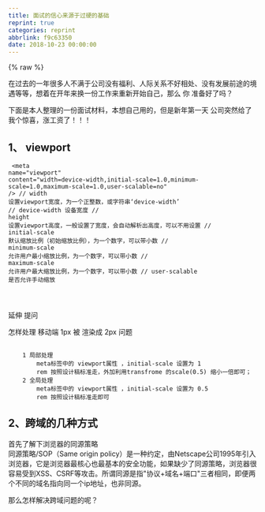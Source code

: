 ```yaml
---
title: 面试的信心来源于过硬的基础
reprint: true
categories: reprint
abbrlink: f9c63350
date: 2018-10-23 00:00:00
---
```


{% raw %}

                    
<p>在过去的一年很多人不满于公司没有福利、人际关系不好相处、没有发展前途的境遇等等，想着在开年来换一份工作来重新开始自己，那么 你 准备好了吗？</p>
<p>下面是本人整理的一份面试材料，本想自己用的，但是新年第一天 公司突然给了我个惊喜，涨工资了！！！</p>
<h2 id="articleHeader0">1、 viewport</h2>
<div class="widget-codetool" style="display:none;">
      <div class="widget-codetool--inner">
      <span class="selectCode code-tool" data-toggle="tooltip" data-placement="top" title="" data-original-title="全选"></span>
      <span type="button" class="copyCode code-tool" data-toggle="tooltip" data-placement="top" data-clipboard-text="    <meta name=&quot;viewport&quot; content=&quot;width=device-width,initial-scale=1.0,minimum-scale=1.0,maximum-scale=1.0,user-scalable=no&quot; />
    // width    设置viewport宽度，为一个正整数，或字符串‘device-width’
    // device-width  设备宽度
    // height   设置viewport高度，一般设置了宽度，会自动解析出高度，可以不用设置
    // initial-scale    默认缩放比例（初始缩放比例），为一个数字，可以带小数
    // minimum-scale    允许用户最小缩放比例，为一个数字，可以带小数
    // maximum-scale    允许用户最大缩放比例，为一个数字，可以带小数
    // user-scalable    是否允许手动缩放

" title="" data-original-title="复制"></span>
      <span type="button" class="saveToNote code-tool" data-toggle="tooltip" data-placement="top" title="" data-original-title="放进笔记"></span>
      </div>
      </div><pre class="hljs maxima"><code>    &lt;meta name=<span class="hljs-string">"viewport"</span> <span class="hljs-built_in">content</span>=<span class="hljs-string">"width=device-width,initial-scale=1.0,minimum-scale=1.0,maximum-scale=1.0,user-scalable=no"</span> /&gt;
    // <span class="hljs-built_in">width</span>    设置viewport宽度，为一个正整数，或字符串‘device-<span class="hljs-built_in">width</span>’
    // device-<span class="hljs-built_in">width</span>  设备宽度
    // <span class="hljs-built_in">height</span>   设置viewport高度，一般设置了宽度，会自动解析出高度，可以不用设置
    // initial-<span class="hljs-built_in">scale</span>    默认缩放比例（初始缩放比例），为一个数字，可以带小数
    // minimum-<span class="hljs-built_in">scale</span>    允许用户最小缩放比例，为一个数字，可以带小数
    // maximum-<span class="hljs-built_in">scale</span>    允许用户最大缩放比例，为一个数字，可以带小数
    // user-scalable    是否允许手动缩放

</code></pre>
<p>延伸 提问</p>
<p>怎样处理 移动端 1px 被 渲染成 2px 问题</p>
<div class="widget-codetool" style="display:none;">
      <div class="widget-codetool--inner">
      <span class="selectCode code-tool" data-toggle="tooltip" data-placement="top" title="" data-original-title="全选"></span>
      <span type="button" class="copyCode code-tool" data-toggle="tooltip" data-placement="top" data-clipboard-text="
    1 局部处理
        meta标签中的 viewport属性 ，initial-scale 设置为 1 
        rem 按照设计稿标准走，外加利用transfrome 的scale(0.5) 缩小一倍即可；
    2 全局处理
        meta标签中的 viewport属性 ，initial-scale 设置为 0.5
        rem 按照设计稿标准走即可" title="" data-original-title="复制"></span>
      <span type="button" class="saveToNote code-tool" data-toggle="tooltip" data-placement="top" title="" data-original-title="放进笔记"></span>
      </div>
      </div><pre class="hljs dos"><code>
    <span class="hljs-number">1</span> 局部处理
        meta标签中的 viewport属性 ，initial-scale 设置为 <span class="hljs-number">1</span> 
<span class="hljs-comment">        rem 按照设计稿标准走，外加利用transfrome 的scale(0.5) 缩小一倍即可；</span>
    <span class="hljs-number">2</span> 全局处理
        meta标签中的 viewport属性 ，initial-scale 设置为 <span class="hljs-number">0</span>.<span class="hljs-number">5</span>
<span class="hljs-comment">        rem 按照设计稿标准走即可</span></code></pre>
<h2 id="articleHeader1">2、跨域的几种方式</h2>
<p>首先了解下浏览器的同源策略<br>   同源策略/SOP（Same origin policy）是一种约定，由Netscape公司1995年引入浏览器，它是浏览器最核心也最基本的安全功能，如果缺少了同源策略，浏览器很容易受到XSS、CSRF等攻击。所谓同源是指"协议+域名+端口"三者相同，即便两个不同的域名指向同一个ip地址，也非同源。</p>
<p>那么怎样解决跨域问题的呢？</p>
<div class="widget-codetool" style="display:none;">
      <div class="widget-codetool--inner">
      <span class="selectCode code-tool" data-toggle="tooltip" data-placement="top" title="" data-original-title="全选"></span>
      <span type="button" class="copyCode code-tool" data-toggle="tooltip" data-placement="top" data-clipboard-text="    1 通过jsonp跨域
        1.）原生实现：
         <script>
            var script = document.createElement('script');
            script.type = 'text/javascript';
        
            // 传参并指定回调执行函数为onBack
            script.src = 'http://www.....:8080/login?user=admin&amp;callback=onBack';
            document.head.appendChild(script);
        
            // 回调执行函数
            function onBack(res) {
                alert(JSON.stringify(res));
            }
         </script>
    2、 document.domain + iframe跨域  
        此方案仅限主域相同，子域不同的跨域应用场景。
        1.）父窗口：(http://www.domain.com/a.html)

            <iframe id=&quot;iframe&quot; src=&quot;http://child.domain.com/b.html&quot;></iframe>
            <script>
                document.domain = 'domain.com';
                var user = 'admin';
            </script>
            2.）子窗口：(http://child.domain.com/b.html)
            
            <script>
                document.domain = 'domain.com';
                // 获取父窗口中变量
                alert('get js data from parent ---> ' + window.parent.user);
            </script>

        弊端：请看下面渲染加载优化

    3、 nginx代理跨域
    4、 nodejs中间件代理跨域
    5、 后端在头部信息里面设置安全域名
    
    更多跨域的具体内容请看  https://segmentfault.com/a/1190000011145364
    " title="" data-original-title="复制"></span>
      <span type="button" class="saveToNote code-tool" data-toggle="tooltip" data-placement="top" title="" data-original-title="放进笔记"></span>
      </div>
      </div><pre class="hljs xml"><code>    1 通过jsonp跨域
        1.）原生实现：
         <span class="hljs-tag">&lt;<span class="hljs-name">script</span>&gt;</span><span class="javascript">
            <span class="hljs-keyword">var</span> script = <span class="hljs-built_in">document</span>.createElement(<span class="hljs-string">'script'</span>);
            script.type = <span class="hljs-string">'text/javascript'</span>;
        
            <span class="hljs-comment">// 传参并指定回调执行函数为onBack</span>
            script.src = <span class="hljs-string">'http://www.....:8080/login?user=admin&amp;callback=onBack'</span>;
            <span class="hljs-built_in">document</span>.head.appendChild(script);
        
            <span class="hljs-comment">// 回调执行函数</span>
            <span class="hljs-function"><span class="hljs-keyword">function</span> <span class="hljs-title">onBack</span>(<span class="hljs-params">res</span>) </span>{
                alert(<span class="hljs-built_in">JSON</span>.stringify(res));
            }
         </span><span class="hljs-tag">&lt;/<span class="hljs-name">script</span>&gt;</span>
    2、 document.domain + iframe跨域  
        此方案仅限主域相同，子域不同的跨域应用场景。
        1.）父窗口：(http://www.domain.com/a.html)

            <span class="hljs-tag">&lt;<span class="hljs-name">iframe</span> <span class="hljs-attr">id</span>=<span class="hljs-string">"iframe"</span> <span class="hljs-attr">src</span>=<span class="hljs-string">"http://child.domain.com/b.html"</span>&gt;</span><span class="hljs-tag">&lt;/<span class="hljs-name">iframe</span>&gt;</span>
            <span class="hljs-tag">&lt;<span class="hljs-name">script</span>&gt;</span><span class="javascript">
                <span class="hljs-built_in">document</span>.domain = <span class="hljs-string">'domain.com'</span>;
                <span class="hljs-keyword">var</span> user = <span class="hljs-string">'admin'</span>;
            </span><span class="hljs-tag">&lt;/<span class="hljs-name">script</span>&gt;</span>
            2.）子窗口：(http://child.domain.com/b.html)
            
            <span class="hljs-tag">&lt;<span class="hljs-name">script</span>&gt;</span><span class="javascript">
                <span class="hljs-built_in">document</span>.domain = <span class="hljs-string">'domain.com'</span>;
                <span class="hljs-comment">// 获取父窗口中变量</span>
                alert(<span class="hljs-string">'get js data from parent ---&gt; '</span> + <span class="hljs-built_in">window</span>.parent.user);
            </span><span class="hljs-tag">&lt;/<span class="hljs-name">script</span>&gt;</span>

        弊端：请看下面渲染加载优化

    3、 nginx代理跨域
    4、 nodejs中间件代理跨域
    5、 后端在头部信息里面设置安全域名
    
    更多跨域的具体内容请看  https://segmentfault.com/a/1190000011145364
    </code></pre>
<h2 id="articleHeader2">3、 渲染优化</h2>
<div class="widget-codetool" style="display:none;">
      <div class="widget-codetool--inner">
      <span class="selectCode code-tool" data-toggle="tooltip" data-placement="top" title="" data-original-title="全选"></span>
      <span type="button" class="copyCode code-tool" data-toggle="tooltip" data-placement="top" data-clipboard-text="    1.禁止使用iframe（阻塞父文档onload事件）；
        *iframe会阻塞主页面的Onload事件；
        *搜索引擎的检索程序无法解读这种页面，不利于SEO;
        *iframe和主页面共享连接池，而浏览器对相同域的连接有限制，所以会影响页面的并行加载。

        使用iframe之前需要考虑这两个缺点。如果需要使用iframe，最好是通过javascript
        动态给iframe添加src属性值，这样可以绕开以上两个问题。

    2.禁止使用gif图片实现loading效果（降低CPU消耗，提升渲染性能）；
    3、使用CSS3代码代替JS动画（尽可能避免重绘重排以及回流）；
    4、对于一些小图标，可以使用base64位编码，以减少网络请求。但不建议大图使用，比较耗费CPU；
            小图标优势在于：
                1.减少HTTP请求；
                2.避免文件跨域；
                3.修改及时生效；

    5、页面头部的<style></style> 会阻塞页面；（因为 Renderer进程中 JS线程和渲染线程是互斥的）；
    6、页面头部<script</script> 会阻塞页面；（因为 Renderer进程中 JS线程和渲染线程是互斥的）；
    7、页面中空的 href 和 src 会阻塞页面其他资源的加载 (阻塞下载进程)；
    
    8、网页Gzip，CDN托管，data缓存 ，图片服务器；
    9、前端模板 JS+数据，减少由于HTML标签导致的带宽浪费，前端用变量保存AJAX请求结果，每次操作本地变量，不用请求，减少请求次数
    10、用innerHTML代替DOM操作，减少DOM操作次数，优化javascript性能。
    11、当需要设置的样式很多时设置className而不是直接操作style。
    12、少用全局变量、缓存DOM节点查找的结果。减少IO读取操作。
    13、避免使用CSS Expression（css表达式)又称Dynamic properties(动态属性)。
    14、图片预加载，将样式表放在顶部，将脚本放在底部  加上时间戳。

    15、 避免在页面的主体布局中使用table，table要等其中的内容完全下载之后才会显示出来，显示比div+css布局慢。
        对普通的网站有一个统一的思路，就是尽量向前端优化、减少数据库操作、减少磁盘IO。
            向前端优化指的是，在不影响功能和体验的情况下，能在浏览器执行的不要在服务端执行，
            能在缓存服务器上直接返回的不要到应用服务器，程序能直接取得的结果不要到外部取得，
            本机内能取得的数据不要到远程取，内存能取到的不要到磁盘取，缓存中有的不要去数据库查询。
            减少数据库操作指减少更新次数、缓存结果减少查询次数、将数据库执行的操作尽可能的让你的程序完成（例如join查询），
            减少磁盘IO指尽量不使用文件系统作为缓存、减少读写文件次数等。程序优化永远要优化慢的部分，换语言是无法“优化”的。
            " title="" data-original-title="复制"></span>
      <span type="button" class="saveToNote code-tool" data-toggle="tooltip" data-placement="top" title="" data-original-title="放进笔记"></span>
      </div>
      </div><pre class="hljs lsl"><code>    <span class="hljs-number">1.</span>禁止使用iframe（阻塞父文档onload事件）；
        *iframe会阻塞主页面的Onload事件；
        *搜索引擎的检索程序无法解读这种页面，不利于SEO;
        *iframe和主页面共享连接池，而浏览器对相同域的连接有限制，所以会影响页面的并行加载。

        使用iframe之前需要考虑这两个缺点。如果需要使用iframe，最好是通过javascript
        动态给iframe添加src属性值，这样可以绕开以上两个问题。

    <span class="hljs-number">2.</span>禁止使用gif图片实现loading效果（降低CPU消耗，提升渲染性能）；
    <span class="hljs-number">3</span>、使用CSS3代码代替JS动画（尽可能避免重绘重排以及回流）；
    <span class="hljs-number">4</span>、对于一些小图标，可以使用base64位编码，以减少网络请求。但不建议大图使用，比较耗费CPU；
            小图标优势在于：
                <span class="hljs-number">1.</span>减少HTTP请求；
                <span class="hljs-number">2.</span>避免文件跨域；
                <span class="hljs-number">3.</span>修改及时生效；

    <span class="hljs-number">5</span>、页面头部的&lt;style&gt;&lt;/style&gt; 会阻塞页面；（因为 Renderer进程中 JS线程和渲染线程是互斥的）；
    <span class="hljs-number">6</span>、页面头部&lt;script&lt;/script&gt; 会阻塞页面；（因为 Renderer进程中 JS线程和渲染线程是互斥的）；
    <span class="hljs-number">7</span>、页面中空的 href 和 src 会阻塞页面其他资源的加载 (阻塞下载进程)；
    
    <span class="hljs-number">8</span>、网页Gzip，CDN托管，data缓存 ，图片服务器；
    <span class="hljs-number">9</span>、前端模板 JS+数据，减少由于HTML标签导致的带宽浪费，前端用变量保存AJAX请求结果，每次操作本地变量，不用请求，减少请求次数
    <span class="hljs-number">10</span>、用innerHTML代替DOM操作，减少DOM操作次数，优化javascript性能。
    <span class="hljs-number">11</span>、当需要设置的样式很多时设置className而不是直接操作style。
    <span class="hljs-number">12</span>、少用全局变量、缓存DOM节点查找的结果。减少IO读取操作。
    <span class="hljs-number">13</span>、避免使用CSS Expression（css表达式)又称Dynamic properties(动态属性)。
    <span class="hljs-number">14</span>、图片预加载，将样式表放在顶部，将脚本放在底部  加上时间戳。

    <span class="hljs-number">15</span>、 避免在页面的主体布局中使用table，table要等其中的内容完全下载之后才会显示出来，显示比div+css布局慢。
        对普通的网站有一个统一的思路，就是尽量向前端优化、减少数据库操作、减少磁盘IO。
            向前端优化指的是，在不影响功能和体验的情况下，能在浏览器执行的不要在服务端执行，
            能在缓存服务器上直接返回的不要到应用服务器，程序能直接取得的结果不要到外部取得，
            本机内能取得的数据不要到远程取，内存能取到的不要到磁盘取，缓存中有的不要去数据库查询。
            减少数据库操作指减少更新次数、缓存结果减少查询次数、将数据库执行的操作尽可能的让你的程序完成（例如join查询），
            减少磁盘IO指尽量不使用文件系统作为缓存、减少读写文件次数等。程序优化永远要优化慢的部分，换语言是无法“优化”的。
            </code></pre>
<h2 id="articleHeader3">4、事件的各个阶段</h2>
<div class="widget-codetool" style="display:none;">
      <div class="widget-codetool--inner">
      <span class="selectCode code-tool" data-toggle="tooltip" data-placement="top" title="" data-original-title="全选"></span>
      <span type="button" class="copyCode code-tool" data-toggle="tooltip" data-placement="top" data-clipboard-text="1：捕获阶段 ---> 2：目标阶段 ---> 3：冒泡阶段
document   ---> target目标 ----> document

由此，addEventListener的第三个参数设置为true和false的区别已经非常清晰了：

true表示该元素在事件的“捕获阶段”（由外往内传递时）响应事件；

false表示该元素在事件的“冒泡阶段”（由内向外传递时）响应事件。
" title="" data-original-title="复制"></span>
      <span type="button" class="saveToNote code-tool" data-toggle="tooltip" data-placement="top" title="" data-original-title="放进笔记"></span>
      </div>
      </div><pre class="hljs livescript"><code><span class="hljs-number">1</span>：捕获阶段 -<span class="hljs-function">--&gt;</span> <span class="hljs-number">2</span>：目标阶段 -<span class="hljs-function">--&gt;</span> <span class="hljs-number">3</span>：冒泡阶段
<span class="hljs-built_in">document</span>   -<span class="hljs-function">--&gt;</span> target目标 --<span class="hljs-function">--&gt;</span> <span class="hljs-built_in">document</span>

由此，addEventListener的第三个参数设置为<span class="hljs-literal">true</span>和<span class="hljs-literal">false</span>的区别已经非常清晰了：

<span class="hljs-literal">true</span>表示该元素在事件的“捕获阶段”（由外往内传递时）响应事件；

<span class="hljs-literal">false</span>表示该元素在事件的“冒泡阶段”（由内向外传递时）响应事件。
</code></pre>
<h2 id="articleHeader4">5、let var const</h2>
<div class="widget-codetool" style="display:none;">
      <div class="widget-codetool--inner">
      <span class="selectCode code-tool" data-toggle="tooltip" data-placement="top" title="" data-original-title="全选"></span>
      <span type="button" class="copyCode code-tool" data-toggle="tooltip" data-placement="top" data-clipboard-text="let 允许你声明一个作用域被限制在块级中的变量、语句或者表达式
    let绑定不受变量提升的约束，这意味着let声明不会被提升到当前
    该变量处于从块开始到初始化处理的“暂存死区”。

var 声明变量的作用域限制在其声明位置的上下文中，而非声明变量总是全局的
    由于变量声明（以及其他声明）总是在任意代码执行之前处理的，所以在代码中的任意位置声明变量总是等效于在代码开头声明
    
const 声明创建一个值的只读引用 (即指针)
    这里就要介绍下 JS 常用类型 
    String、Number、Boolean、Array、Object、Null、Undefined
    其中基本类型 有 Undefined、Null、Boolean、Number、String，保存在栈中；
    复合类型 有 Array、Object ，保存在堆中；
    
    基本数据当值发生改变时，那么其对应的指针也将发生改变，故造成 const申明基本数据类型时，
    再将其值改变时，将会造成报错， 例如 const a = 3 ; a = 5 时 将会报错；
    但是如果是复合类型时，如果只改变复合类型的其中某个Value项时， 将还是正常使用；
" title="" data-original-title="复制"></span>
      <span type="button" class="saveToNote code-tool" data-toggle="tooltip" data-placement="top" title="" data-original-title="放进笔记"></span>
      </div>
      </div><pre class="hljs javascript"><code><span class="hljs-keyword">let</span> 允许你声明一个作用域被限制在块级中的变量、语句或者表达式
    <span class="hljs-keyword">let</span>绑定不受变量提升的约束，这意味着<span class="hljs-keyword">let</span>声明不会被提升到当前
    该变量处于从块开始到初始化处理的“暂存死区”。

<span class="hljs-keyword">var</span> 声明变量的作用域限制在其声明位置的上下文中，而非声明变量总是全局的
    由于变量声明（以及其他声明）总是在任意代码执行之前处理的，所以在代码中的任意位置声明变量总是等效于在代码开头声明
    
<span class="hljs-keyword">const</span> 声明创建一个值的只读引用 (即指针)
    这里就要介绍下 JS 常用类型 
    <span class="hljs-built_in">String</span>、<span class="hljs-built_in">Number</span>、<span class="hljs-built_in">Boolean</span>、<span class="hljs-built_in">Array</span>、<span class="hljs-built_in">Object</span>、Null、Undefined
    其中基本类型 有 Undefined、Null、<span class="hljs-built_in">Boolean</span>、<span class="hljs-built_in">Number</span>、<span class="hljs-built_in">String</span>，保存在栈中；
    复合类型 有 <span class="hljs-built_in">Array</span>、<span class="hljs-built_in">Object</span> ，保存在堆中；
    
    基本数据当值发生改变时，那么其对应的指针也将发生改变，故造成 <span class="hljs-keyword">const</span>申明基本数据类型时，
    再将其值改变时，将会造成报错， 例如 <span class="hljs-keyword">const</span> a = <span class="hljs-number">3</span> ; a = <span class="hljs-number">5</span> 时 将会报错；
    但是如果是复合类型时，如果只改变复合类型的其中某个Value项时， 将还是正常使用；
</code></pre>
<h2 id="articleHeader5">6、箭头函数</h2>
<div class="widget-codetool" style="display:none;">
      <div class="widget-codetool--inner">
      <span class="selectCode code-tool" data-toggle="tooltip" data-placement="top" title="" data-original-title="全选"></span>
      <span type="button" class="copyCode code-tool" data-toggle="tooltip" data-placement="top" data-clipboard-text="    语法比函数表达式更短，并且不绑定自己的this，arguments，super或 new.target。这些函数表达式最适合用于非方法函数，并且它们不能用作构造函数。
    " title="" data-original-title="复制"></span>
      <span type="button" class="saveToNote code-tool" data-toggle="tooltip" data-placement="top" title="" data-original-title="放进笔记"></span>
      </div>
      </div><pre class="hljs aspectj"><code>    语法比函数表达式更短，并且不绑定自己的<span class="hljs-keyword">this</span>，arguments，<span class="hljs-keyword">super</span>或 <span class="hljs-keyword">new</span>.<span class="hljs-keyword">target</span>。这些函数表达式最适合用于非方法函数，并且它们不能用作构造函数。
    </code></pre>
<h2 id="articleHeader6">7、快速的让一个数组乱序</h2>
<div class="widget-codetool" style="display:none;">
      <div class="widget-codetool--inner">
      <span class="selectCode code-tool" data-toggle="tooltip" data-placement="top" title="" data-original-title="全选"></span>
      <span type="button" class="copyCode code-tool" data-toggle="tooltip" data-placement="top" data-clipboard-text="    var arr = [1,2,3,4,5,6,7,8,9,10];
    arr.sort(function(){
        return Math.random() - 0.5;
    })
    console.log(arr);
" title="" data-original-title="复制"></span>
      <span type="button" class="saveToNote code-tool" data-toggle="tooltip" data-placement="top" title="" data-original-title="放进笔记"></span>
      </div>
      </div><pre class="hljs lsl"><code>    var arr = [<span class="hljs-number">1</span>,<span class="hljs-number">2</span>,<span class="hljs-number">3</span>,<span class="hljs-number">4</span>,<span class="hljs-number">5</span>,<span class="hljs-number">6</span>,<span class="hljs-number">7</span>,<span class="hljs-number">8</span>,<span class="hljs-number">9</span>,<span class="hljs-number">10</span>];
    arr.sort(function(){
        return Math.random() - <span class="hljs-number">0.5</span>;
    })
    console.log(arr);
</code></pre>
<p>此处解释：（语言组织能力不足，请勿吐槽）</p>
<p><span class="img-wrap"><img data-src="/img/remote/1460000013331110?w=773&amp;h=784" src="/img/remote/1460000013331110?w=773&amp;h=784" alt="" title="" style="cursor: pointer; display: inline;"></span></p>
<div class="widget-codetool" style="display:none;">
      <div class="widget-codetool--inner">
      <span class="selectCode code-tool" data-toggle="tooltip" data-placement="top" title="" data-original-title="全选"></span>
      <span type="button" class="copyCode code-tool" data-toggle="tooltip" data-placement="top" data-clipboard-text="首先： 当return 的值

    小于 0 ，那么 a 会被排列到 b 之前；
    等于 0 ， a 和 b 的相对位置不变；
    大于 0 ， b 会被排列到 a 之前；

这里你会 发现起始 的时候数组是正序排列，每当进行一次排列的时候， 都会先随机一个随机数 
（注意这里的每一次排列 指 每一个红框指一次排列， 共9次排列 ， 一次排列中可能存在多次比较）；

当一次排列的 随机数大于0.5 时 将会进行第二次比较， 当第二次随机数 仍然大于0.5 时 ，
    将会再 进行一次比较， 直到 随机数大于0.5 或者排列到第一位；

当一次排列的 随机数 小于0.5时 当前比较的两项 索引将不会改变 ，继续下一次 的排列；
" title="" data-original-title="复制"></span>
      <span type="button" class="saveToNote code-tool" data-toggle="tooltip" data-placement="top" title="" data-original-title="放进笔记"></span>
      </div>
      </div><pre class="hljs stylus"><code>首先： 当return 的值

    小于 <span class="hljs-number">0</span> ，那么 <span class="hljs-selector-tag">a</span> 会被排列到 <span class="hljs-selector-tag">b</span> 之前；
    等于 <span class="hljs-number">0</span> ， <span class="hljs-selector-tag">a</span> 和 <span class="hljs-selector-tag">b</span> 的相对位置不变；
    大于 <span class="hljs-number">0</span> ， <span class="hljs-selector-tag">b</span> 会被排列到 <span class="hljs-selector-tag">a</span> 之前；

这里你会 发现起始 的时候数组是正序排列，每当进行一次排列的时候， 都会先随机一个随机数 
（注意这里的每一次排列 指 每一个红框指一次排列， 共<span class="hljs-number">9</span>次排列 ， 一次排列中可能存在多次比较）；

当一次排列的 随机数大于<span class="hljs-number">0.5</span> 时 将会进行第二次比较， 当第二次随机数 仍然大于<span class="hljs-number">0.5</span> 时 ，
    将会再 进行一次比较， 直到 随机数大于<span class="hljs-number">0.5</span> 或者排列到第一位；

当一次排列的 随机数 小于<span class="hljs-number">0.5</span>时 当前比较的两项 索引将不会改变 ，继续下一次 的排列；
</code></pre>
<h2 id="articleHeader7">8、字体font-family</h2>
<div class="widget-codetool" style="display:none;">
      <div class="widget-codetool--inner">
      <span class="selectCode code-tool" data-toggle="tooltip" data-placement="top" title="" data-original-title="全选"></span>
      <span type="button" class="copyCode code-tool" data-toggle="tooltip" data-placement="top" data-clipboard-text="    @ 宋体      SimSun
    @ 黑体      SimHei
    @ 微信雅黑   Microsoft Yahei
    @ 微软正黑体 Microsoft JhengHei
    @ 新宋体    NSimSun
    @ 新细明体  MingLiU
    @ 细明体    MingLiU
    @ 标楷体    DFKai-SB
    @ 仿宋     FangSong
    @ 楷体     KaiTi
    @ 仿宋_GB2312  FangSong_GB2312
    @ 楷体_GB2312  KaiTi_GB2312  
    @
    @ 说明：中文字体多数使用宋体、雅黑，英文用Helvetica
    
    body { font-family: Microsoft Yahei,SimSun,Helvetica; } " title="" data-original-title="复制"></span>
      <span type="button" class="saveToNote code-tool" data-toggle="tooltip" data-placement="top" title="" data-original-title="放进笔记"></span>
      </div>
      </div><pre class="hljs python"><code><span class="hljs-meta">    @ 宋体      SimSun</span>
<span class="hljs-meta">    @ 黑体      SimHei</span>
<span class="hljs-meta">    @ 微信雅黑   Microsoft Yahei</span>
<span class="hljs-meta">    @ 微软正黑体 Microsoft JhengHei</span>
<span class="hljs-meta">    @ 新宋体    NSimSun</span>
<span class="hljs-meta">    @ 新细明体  MingLiU</span>
<span class="hljs-meta">    @ 细明体    MingLiU</span>
<span class="hljs-meta">    @ 标楷体    DFKai-SB</span>
<span class="hljs-meta">    @ 仿宋     FangSong</span>
<span class="hljs-meta">    @ 楷体     KaiTi</span>
<span class="hljs-meta">    @ 仿宋_GB2312  FangSong_GB2312</span>
<span class="hljs-meta">    @ 楷体_GB2312  KaiTi_GB2312  </span>
<span class="hljs-meta">    @</span>
<span class="hljs-meta">    @ 说明：中文字体多数使用宋体、雅黑，英文用Helvetica</span>
    
    body { font-family: Microsoft Yahei,SimSun,Helvetica; } </code></pre>
<h2 id="articleHeader8">9、可能用到的meta标签</h2>
<div class="widget-codetool" style="display:none;">
      <div class="widget-codetool--inner">
      <span class="selectCode code-tool" data-toggle="tooltip" data-placement="top" title="" data-original-title="全选"></span>
      <span type="button" class="copyCode code-tool" data-toggle="tooltip" data-placement="top" data-clipboard-text="    
    <!-- 设置缩放 -->
    <meta name=&quot;viewport&quot; content=&quot;width=device-width, initial-scale=1, user-scalable=no, minimal-ui&quot; />
    <!-- 可隐藏地址栏，仅针对IOS的Safari（注：IOS7.0版本以后，safari上已看不到效果） -->
    <meta name=&quot;apple-mobile-web-app-capable&quot; content=&quot;yes&quot; />
    <!-- 仅针对IOS的Safari顶端状态条的样式（可选default/black/black-translucent ） -->
    <meta name=&quot;apple-mobile-web-app-status-bar-style&quot; content=&quot;black&quot; />
    <!-- IOS中禁用将数字识别为电话号码/忽略Android平台中对邮箱地址的识别 -->
    <meta name=&quot;format-detection&quot;content=&quot;telephone=no, email=no&quot; />

    其他meta标签
    <!-- 启用360浏览器的极速模式(webkit) -->
    <meta name=&quot;renderer&quot; content=&quot;webkit&quot;>
    <!-- 避免IE使用兼容模式 -->
    <meta http-equiv=&quot;X-UA-Compatible&quot; content=&quot;IE=edge&quot;>
    <!-- 针对手持设备优化，主要是针对一些老的不识别viewport的浏览器，比如黑莓 -->
    <meta name=&quot;HandheldFriendly&quot; content=&quot;true&quot;>
    <!-- 微软的老式浏览器 -->
    <meta name=&quot;MobileOptimized&quot; content=&quot;320&quot;>
    <!-- uc强制竖屏 -->
    <meta name=&quot;screen-orientation&quot; content=&quot;portrait&quot;>
    <!-- QQ强制竖屏 -->
    <meta name=&quot;x5-orientation&quot; content=&quot;portrait&quot;>
    <!-- UC强制全屏 -->
    <meta name=&quot;full-screen&quot; content=&quot;yes&quot;>
    <!-- QQ强制全屏 -->
    <meta name=&quot;x5-fullscreen&quot; content=&quot;true&quot;>
    <!-- UC应用模式 -->
    <meta name=&quot;browsermode&quot; content=&quot;application&quot;>
    <!-- QQ应用模式 -->
    <meta name=&quot;x5-page-mode&quot; content=&quot;app&quot;>
    <!-- windows phone 点击无高光 -->
    <meta name=&quot;msapplication-tap-highlight&quot; content=&quot;no&quot;>
" title="" data-original-title="复制"></span>
      <span type="button" class="saveToNote code-tool" data-toggle="tooltip" data-placement="top" title="" data-original-title="放进笔记"></span>
      </div>
      </div><pre class="hljs xml"><code>    
    <span class="hljs-comment">&lt;!-- 设置缩放 --&gt;</span>
    <span class="hljs-tag">&lt;<span class="hljs-name">meta</span> <span class="hljs-attr">name</span>=<span class="hljs-string">"viewport"</span> <span class="hljs-attr">content</span>=<span class="hljs-string">"width=device-width, initial-scale=1, user-scalable=no, minimal-ui"</span> /&gt;</span>
    <span class="hljs-comment">&lt;!-- 可隐藏地址栏，仅针对IOS的Safari（注：IOS7.0版本以后，safari上已看不到效果） --&gt;</span>
    <span class="hljs-tag">&lt;<span class="hljs-name">meta</span> <span class="hljs-attr">name</span>=<span class="hljs-string">"apple-mobile-web-app-capable"</span> <span class="hljs-attr">content</span>=<span class="hljs-string">"yes"</span> /&gt;</span>
    <span class="hljs-comment">&lt;!-- 仅针对IOS的Safari顶端状态条的样式（可选default/black/black-translucent ） --&gt;</span>
    <span class="hljs-tag">&lt;<span class="hljs-name">meta</span> <span class="hljs-attr">name</span>=<span class="hljs-string">"apple-mobile-web-app-status-bar-style"</span> <span class="hljs-attr">content</span>=<span class="hljs-string">"black"</span> /&gt;</span>
    <span class="hljs-comment">&lt;!-- IOS中禁用将数字识别为电话号码/忽略Android平台中对邮箱地址的识别 --&gt;</span>
    <span class="hljs-tag">&lt;<span class="hljs-name">meta</span> <span class="hljs-attr">name</span>=<span class="hljs-string">"format-detection"</span><span class="hljs-attr">content</span>=<span class="hljs-string">"telephone=no, email=no"</span> /&gt;</span>

    其他meta标签
    <span class="hljs-comment">&lt;!-- 启用360浏览器的极速模式(webkit) --&gt;</span>
    <span class="hljs-tag">&lt;<span class="hljs-name">meta</span> <span class="hljs-attr">name</span>=<span class="hljs-string">"renderer"</span> <span class="hljs-attr">content</span>=<span class="hljs-string">"webkit"</span>&gt;</span>
    <span class="hljs-comment">&lt;!-- 避免IE使用兼容模式 --&gt;</span>
    <span class="hljs-tag">&lt;<span class="hljs-name">meta</span> <span class="hljs-attr">http-equiv</span>=<span class="hljs-string">"X-UA-Compatible"</span> <span class="hljs-attr">content</span>=<span class="hljs-string">"IE=edge"</span>&gt;</span>
    <span class="hljs-comment">&lt;!-- 针对手持设备优化，主要是针对一些老的不识别viewport的浏览器，比如黑莓 --&gt;</span>
    <span class="hljs-tag">&lt;<span class="hljs-name">meta</span> <span class="hljs-attr">name</span>=<span class="hljs-string">"HandheldFriendly"</span> <span class="hljs-attr">content</span>=<span class="hljs-string">"true"</span>&gt;</span>
    <span class="hljs-comment">&lt;!-- 微软的老式浏览器 --&gt;</span>
    <span class="hljs-tag">&lt;<span class="hljs-name">meta</span> <span class="hljs-attr">name</span>=<span class="hljs-string">"MobileOptimized"</span> <span class="hljs-attr">content</span>=<span class="hljs-string">"320"</span>&gt;</span>
    <span class="hljs-comment">&lt;!-- uc强制竖屏 --&gt;</span>
    <span class="hljs-tag">&lt;<span class="hljs-name">meta</span> <span class="hljs-attr">name</span>=<span class="hljs-string">"screen-orientation"</span> <span class="hljs-attr">content</span>=<span class="hljs-string">"portrait"</span>&gt;</span>
    <span class="hljs-comment">&lt;!-- QQ强制竖屏 --&gt;</span>
    <span class="hljs-tag">&lt;<span class="hljs-name">meta</span> <span class="hljs-attr">name</span>=<span class="hljs-string">"x5-orientation"</span> <span class="hljs-attr">content</span>=<span class="hljs-string">"portrait"</span>&gt;</span>
    <span class="hljs-comment">&lt;!-- UC强制全屏 --&gt;</span>
    <span class="hljs-tag">&lt;<span class="hljs-name">meta</span> <span class="hljs-attr">name</span>=<span class="hljs-string">"full-screen"</span> <span class="hljs-attr">content</span>=<span class="hljs-string">"yes"</span>&gt;</span>
    <span class="hljs-comment">&lt;!-- QQ强制全屏 --&gt;</span>
    <span class="hljs-tag">&lt;<span class="hljs-name">meta</span> <span class="hljs-attr">name</span>=<span class="hljs-string">"x5-fullscreen"</span> <span class="hljs-attr">content</span>=<span class="hljs-string">"true"</span>&gt;</span>
    <span class="hljs-comment">&lt;!-- UC应用模式 --&gt;</span>
    <span class="hljs-tag">&lt;<span class="hljs-name">meta</span> <span class="hljs-attr">name</span>=<span class="hljs-string">"browsermode"</span> <span class="hljs-attr">content</span>=<span class="hljs-string">"application"</span>&gt;</span>
    <span class="hljs-comment">&lt;!-- QQ应用模式 --&gt;</span>
    <span class="hljs-tag">&lt;<span class="hljs-name">meta</span> <span class="hljs-attr">name</span>=<span class="hljs-string">"x5-page-mode"</span> <span class="hljs-attr">content</span>=<span class="hljs-string">"app"</span>&gt;</span>
    <span class="hljs-comment">&lt;!-- windows phone 点击无高光 --&gt;</span>
    <span class="hljs-tag">&lt;<span class="hljs-name">meta</span> <span class="hljs-attr">name</span>=<span class="hljs-string">"msapplication-tap-highlight"</span> <span class="hljs-attr">content</span>=<span class="hljs-string">"no"</span>&gt;</span>
</code></pre>
<h2 id="articleHeader9">10、消除transition闪屏</h2>
<div class="widget-codetool" style="display:none;">
      <div class="widget-codetool--inner">
      <span class="selectCode code-tool" data-toggle="tooltip" data-placement="top" title="" data-original-title="全选"></span>
      <span type="button" class="copyCode code-tool" data-toggle="tooltip" data-placement="top" data-clipboard-text="    .css {
        -webkit-transform-style: preserve-3d;
        -webkit-backface-visibility: hidden;
        -webkit-perspective: 1000;
    }
    过渡动画（在没有启动硬件加速的情况下）会出现抖动的现象， 以上的 解决方案只是改变 视角 来启动硬件加速的一种方式；
    启动硬件加速的 另外一种方式： 
        .css {
            -webkit-transform: translate3d(0,0,0);
            -moz-transform: translate3d(0,0,0);
            -ms-transform: translate3d(0,0,0);
            transform: translate3d(0,0,0);
        }
    
    启动硬件加速
    最常用的方式：translate3d、translateZ、transform

    opacity属性/过渡动画（需要动画执行的过程中才会创建合成层，动画没有开始或结束后元素还会回到之前的状态）

    will-chang属性（这个比较偏僻），一般配合opacity与translate使用（而且经测试，除了上述可以引发硬件加速的属性外，
    其它属性并不会变成复合层），

    弊端： 硬件加速会导致 CPU性能占用量过大，电池电量消耗加大 ；因此 尽量避免泛滥使用硬件加速。

" title="" data-original-title="复制"></span>
      <span type="button" class="saveToNote code-tool" data-toggle="tooltip" data-placement="top" title="" data-original-title="放进笔记"></span>
      </div>
      </div><pre class="hljs stylus"><code>    <span class="hljs-selector-class">.css</span> {
        -webkit-<span class="hljs-attribute">transform-style</span>: preserve-<span class="hljs-number">3</span>d;
        -webkit-<span class="hljs-attribute">backface-visibility</span>: hidden;
        -webkit-<span class="hljs-attribute">perspective</span>: <span class="hljs-number">1000</span>;
    }
    过渡动画（在没有启动硬件加速的情况下）会出现抖动的现象， 以上的 解决方案只是改变 视角 来启动硬件加速的一种方式；
    启动硬件加速的 另外一种方式： 
        <span class="hljs-selector-class">.css</span> {
            -webkit-<span class="hljs-attribute">transform</span>: translate3d(<span class="hljs-number">0</span>,<span class="hljs-number">0</span>,<span class="hljs-number">0</span>);
            -moz-<span class="hljs-attribute">transform</span>: translate3d(<span class="hljs-number">0</span>,<span class="hljs-number">0</span>,<span class="hljs-number">0</span>);
            -ms-<span class="hljs-attribute">transform</span>: translate3d(<span class="hljs-number">0</span>,<span class="hljs-number">0</span>,<span class="hljs-number">0</span>);
            <span class="hljs-attribute">transform</span>: translate3d(<span class="hljs-number">0</span>,<span class="hljs-number">0</span>,<span class="hljs-number">0</span>);
        }
    
    启动硬件加速
    最常用的方式：translate3d、translateZ、<span class="hljs-attribute">transform</span>

    <span class="hljs-attribute">opacity</span>属性/过渡动画（需要动画执行的过程中才会创建合成层，动画没有开始或结束后元素还会回到之前的状态）

    will-chang属性（这个比较偏僻），一般配合<span class="hljs-attribute">opacity</span>与translate使用（而且经测试，除了上述可以引发硬件加速的属性外，
    其它属性并不会变成复合层），

    弊端： 硬件加速会导致 CPU性能占用量过大，电池电量消耗加大 ；因此 尽量避免泛滥使用硬件加速。

</code></pre>
<h2 id="articleHeader10">11、android 4.x bug</h2>
<div class="widget-codetool" style="display:none;">
      <div class="widget-codetool--inner">
      <span class="selectCode code-tool" data-toggle="tooltip" data-placement="top" title="" data-original-title="全选"></span>
      <span type="button" class="copyCode code-tool" data-toggle="tooltip" data-placement="top" data-clipboard-text="    1.三星 Galaxy S4中自带浏览器不支持border-radius缩写
    2.同时设置border-radius和背景色的时候，背景色会溢出到圆角以外部分
    3.部分手机(如三星)，a链接支持鼠标:visited事件，也就是说链接访问后文字变为紫色
    4.android无法同时播放多音频audio
    5.oppo 的border-radius 会失效" title="" data-original-title="复制"></span>
      <span type="button" class="saveToNote code-tool" data-toggle="tooltip" data-placement="top" title="" data-original-title="放进笔记"></span>
      </div>
      </div><pre class="hljs stylus"><code>    <span class="hljs-number">1</span>.三星 Galaxy S4中自带浏览器不支持<span class="hljs-attribute">border-radius</span>缩写
    <span class="hljs-number">2</span>.同时设置<span class="hljs-attribute">border-radius</span>和背景色的时候，背景色会溢出到圆角以外部分
    <span class="hljs-number">3</span>.部分手机(如三星)，a链接支持鼠标:visited事件，也就是说链接访问后文字变为紫色
    <span class="hljs-number">4</span>.android无法同时播放多音频<span class="hljs-selector-tag">audio</span>
    <span class="hljs-number">5</span><span class="hljs-selector-class">.oppo</span> 的<span class="hljs-attribute">border-radius</span> 会失效</code></pre>
<h2 id="articleHeader11">12、JS 判断设备来源</h2>
<div class="widget-codetool" style="display:none;">
      <div class="widget-codetool--inner">
      <span class="selectCode code-tool" data-toggle="tooltip" data-placement="top" title="" data-original-title="全选"></span>
      <span type="button" class="copyCode code-tool" data-toggle="tooltip" data-placement="top" data-clipboard-text="    function deviceType(){
        var ua = navigator.userAgent;
        var agent = [&quot;Android&quot;, &quot;iPhone&quot;, &quot;SymbianOS&quot;, &quot;Windows Phone&quot;, &quot;iPad&quot;, &quot;iPod&quot;];    
        for(var i=0; i<len,len = agent.length; i++){
            if(ua.indexOf(agent[i])>0){         
                break;
            }
        }
    }
    deviceType();
    window.addEventListener('resize', function(){
        deviceType();
    })


    微信的 有些不太一样
    function isWeixin(){
        var ua = navigator.userAgent.toLowerCase();
        if(ua.match(/MicroMessenger/i)=='micromessenger'){
            return true;
        }else{
            return false;
        }
    }
" title="" data-original-title="复制"></span>
      <span type="button" class="saveToNote code-tool" data-toggle="tooltip" data-placement="top" title="" data-original-title="放进笔记"></span>
      </div>
      </div><pre class="hljs javascript"><code>    <span class="hljs-function"><span class="hljs-keyword">function</span> <span class="hljs-title">deviceType</span>(<span class="hljs-params"></span>)</span>{
        <span class="hljs-keyword">var</span> ua = navigator.userAgent;
        <span class="hljs-keyword">var</span> agent = [<span class="hljs-string">"Android"</span>, <span class="hljs-string">"iPhone"</span>, <span class="hljs-string">"SymbianOS"</span>, <span class="hljs-string">"Windows Phone"</span>, <span class="hljs-string">"iPad"</span>, <span class="hljs-string">"iPod"</span>];    
        <span class="hljs-keyword">for</span>(<span class="hljs-keyword">var</span> i=<span class="hljs-number">0</span>; i&lt;len,len = agent.length; i++){
            <span class="hljs-keyword">if</span>(ua.indexOf(agent[i])&gt;<span class="hljs-number">0</span>){         
                <span class="hljs-keyword">break</span>;
            }
        }
    }
    deviceType();
    <span class="hljs-built_in">window</span>.addEventListener(<span class="hljs-string">'resize'</span>, <span class="hljs-function"><span class="hljs-keyword">function</span>(<span class="hljs-params"></span>)</span>{
        deviceType();
    })


    微信的 有些不太一样
    <span class="hljs-function"><span class="hljs-keyword">function</span> <span class="hljs-title">isWeixin</span>(<span class="hljs-params"></span>)</span>{
        <span class="hljs-keyword">var</span> ua = navigator.userAgent.toLowerCase();
        <span class="hljs-keyword">if</span>(ua.match(<span class="hljs-regexp">/MicroMessenger/i</span>)==<span class="hljs-string">'micromessenger'</span>){
            <span class="hljs-keyword">return</span> <span class="hljs-literal">true</span>;
        }<span class="hljs-keyword">else</span>{
            <span class="hljs-keyword">return</span> <span class="hljs-literal">false</span>;
        }
    }
</code></pre>
<h2 id="articleHeader12">13、audio元素和video元素在ios和andriod中无法自动播放</h2>
<div class="widget-codetool" style="display:none;">
      <div class="widget-codetool--inner">
      <span class="selectCode code-tool" data-toggle="tooltip" data-placement="top" title="" data-original-title="全选"></span>
      <span type="button" class="copyCode code-tool" data-toggle="tooltip" data-placement="top" data-clipboard-text="    
    原因： 因为各大浏览器都为了节省流量，做出了优化，在用户没有行为动作时（交互）不予许自动播放；

    /音频，写法一
    <audio src=&quot;music/bg.mp3&quot; autoplay loop controls>你的浏览器还不支持哦</audio>
    
    //音频，写法二
    <audio controls=&quot;controls&quot;> 
        <source src=&quot;music/bg.ogg&quot; type=&quot;audio/ogg&quot;></source>
        <source src=&quot;music/bg.mp3&quot; type=&quot;audio/mpeg&quot;></source>
        优先播放音乐bg.ogg，不支持在播放bg.mp3
    </audio>
    
    //JS绑定自动播放（操作window时，播放音乐）
    $(window).one('touchstart', function(){
        music.play();
    })
    
    //微信下兼容处理
    document.addEventListener(&quot;WeixinJSBridgeReady&quot;, function () {
        music.play();
    }, false);
    
    //小结
    //1.audio元素的autoplay属性在IOS及Android上无法使用，在PC端正常；
    //2.audio元素没有设置controls时，在IOS及Android会占据空间大小，而在PC端Chrome是不会占据任何空间；
    //3.注意不要遗漏微信的兼容处理需要引用微信JS；

" title="" data-original-title="复制"></span>
      <span type="button" class="saveToNote code-tool" data-toggle="tooltip" data-placement="top" title="" data-original-title="放进笔记"></span>
      </div>
      </div><pre class="hljs scilab"><code>    
    原因： 因为各大浏览器都为了节省流量，做出了优化，在用户没有行为动作时（交互）不予许自动播放；

    /音频，写法一
    &lt;audio src=<span class="hljs-string">"music/bg.mp3"</span> autoplay loop controls&gt;你的浏览器还不支持哦&lt;/audio&gt;
    
    <span class="hljs-comment">//音频，写法二</span>
    &lt;audio controls=<span class="hljs-string">"controls"</span>&gt; 
        &lt;source src=<span class="hljs-string">"music/bg.ogg"</span> <span class="hljs-built_in">type</span>=<span class="hljs-string">"audio/ogg"</span>&gt;&lt;/source&gt;
        &lt;source src=<span class="hljs-string">"music/bg.mp3"</span> <span class="hljs-built_in">type</span>=<span class="hljs-string">"audio/mpeg"</span>&gt;&lt;/source&gt;
        优先播放音乐bg.ogg，不支持在播放bg.mp3
    &lt;/audio&gt;
    
    <span class="hljs-comment">//JS绑定自动播放（操作window时，播放音乐）</span>
    $(window).one(<span class="hljs-string">'touchstart'</span>, <span class="hljs-function"><span class="hljs-keyword">function</span><span class="hljs-params">()</span>{</span>
        music.play();
    })
    
    <span class="hljs-comment">//微信下兼容处理</span>
    document.addEventListener(<span class="hljs-string">"WeixinJSBridgeReady"</span>, <span class="hljs-function"><span class="hljs-keyword">function</span> <span class="hljs-params">()</span> {</span>
        music.play();
    }, false);
    
    <span class="hljs-comment">//小结</span>
    <span class="hljs-comment">//1.audio元素的autoplay属性在IOS及Android上无法使用，在PC端正常；</span>
    <span class="hljs-comment">//2.audio元素没有设置controls时，在IOS及Android会占据空间大小，而在PC端Chrome是不会占据任何空间；</span>
    <span class="hljs-comment">//3.注意不要遗漏微信的兼容处理需要引用微信JS；</span>

</code></pre>
<h2 id="articleHeader13">14、css实现单行文本溢出显示 ...</h2>
<p>直接上效果：相对于多行文本溢出做处理， 单行要简单多，且更容易理解。</p>
<p><span class="img-wrap"><img data-src="/img/remote/1460000013331111?w=237&amp;h=56" src="https://static.segmentfault.com/v-5bbf1b3b/global/img/squares.svg" alt="" title="" style="cursor: pointer;"></span></p>
<p><strong>实现方法</strong></p>
<div class="widget-codetool" style="display:none;">
      <div class="widget-codetool--inner">
      <span class="selectCode code-tool" data-toggle="tooltip" data-placement="top" title="" data-original-title="全选"></span>
      <span type="button" class="copyCode code-tool" data-toggle="tooltip" data-placement="top" data-clipboard-text="overflow: hidden;
text-overflow:ellipsis;
white-space: nowrap;
当然还需要加宽度width属来兼容部分浏览。
" title="" data-original-title="复制"></span>
      <span type="button" class="saveToNote code-tool" data-toggle="tooltip" data-placement="top" title="" data-original-title="放进笔记"></span>
      </div>
      </div><pre class="hljs scss"><code><span class="hljs-attribute">overflow</span>: hidden;
<span class="hljs-attribute">text-overflow</span>:ellipsis;
<span class="hljs-attribute">white-space</span>: nowrap;
当然还需要加宽度<span class="hljs-attribute">width</span>属来兼容部分浏览。
</code></pre>
<h2 id="articleHeader14">15、实现多行文本溢出显示...</h2>
<p>效果：</p>
<p><span class="img-wrap"><img data-src="/img/remote/1460000013331112?w=286&amp;h=136" src="https://static.segmentfault.com/v-5bbf1b3b/global/img/squares.svg" alt="" title="" style="cursor: pointer;"></span></p>
<p><strong>实现方法：</strong></p>
<div class="widget-codetool" style="display:none;">
      <div class="widget-codetool--inner">
      <span class="selectCode code-tool" data-toggle="tooltip" data-placement="top" title="" data-original-title="全选"></span>
      <span type="button" class="copyCode code-tool" data-toggle="tooltip" data-placement="top" data-clipboard-text="display: -webkit-box;
-webkit-box-orient: vertical;
-webkit-line-clamp: 3;
overflow: hidden;
" title="" data-original-title="复制"></span>
      <span type="button" class="saveToNote code-tool" data-toggle="tooltip" data-placement="top" title="" data-original-title="放进笔记"></span>
      </div>
      </div><pre class="hljs scss"><code><span class="hljs-attribute">display</span>: -webkit-box;
-webkit-box-orient: vertical;
-webkit-line-clamp: <span class="hljs-number">3</span>;
<span class="hljs-attribute">overflow</span>: hidden;
</code></pre>
<p><strong>适用范围：</strong></p>
<p>因使用了WebKit的CSS扩展属性，该方法适用于WebKit浏览器及移动端；</p>
<p><strong>注：</strong></p>
<div class="widget-codetool" style="display:none;">
      <div class="widget-codetool--inner">
      <span class="selectCode code-tool" data-toggle="tooltip" data-placement="top" title="" data-original-title="全选"></span>
      <span type="button" class="copyCode code-tool" data-toggle="tooltip" data-placement="top" data-clipboard-text="1、-webkit-line-clamp用来限制在一个块元素显示的文本的行数。 为了实现该效果，它需要组合其他的WebKit属性。常见结合属性：
2、display: -webkit-box; 必须结合的属性 ，将对象作为弹性伸缩盒子模型显示 。
3、-webkit-box-orient 必须结合的属性 ，设置或检索伸缩盒对象的子元素的排列方式 。
" title="" data-original-title="复制"></span>
      <span type="button" class="saveToNote code-tool" data-toggle="tooltip" data-placement="top" title="" data-original-title="放进笔记"></span>
      </div>
      </div><pre class="hljs gauss"><code><span class="hljs-number">1</span>、-webkit-<span class="hljs-keyword">line</span>-clamp用来限制在一个块元素显示的文本的行数。 为了实现该效果，它需要组合其他的WebKit属性。常见结合属性：
<span class="hljs-number">2</span>、display: -webkit-<span class="hljs-built_in">box</span>; 必须结合的属性 ，将对象作为弹性伸缩盒子模型显示 。
<span class="hljs-number">3</span>、-webkit-<span class="hljs-built_in">box</span>-orient 必须结合的属性 ，设置或检索伸缩盒对象的子元素的排列方式 。
</code></pre>
<p>如果你觉着这样还不够美观， 那么就接着往下看：</p>
<p><strong>效果：</strong></p>
<p><span class="img-wrap"><img data-src="/img/remote/1460000013331113?w=311&amp;h=152" src="https://static.segmentfault.com/v-5bbf1b3b/global/img/squares.svg" alt="" title="" style="cursor: pointer;"></span></p>
<p>这样 是不是你想要的呢？ </p>
<p><strong>实现方法：</strong></p>
<div class="widget-codetool" style="display:none;">
      <div class="widget-codetool--inner">
      <span class="selectCode code-tool" data-toggle="tooltip" data-placement="top" title="" data-original-title="全选"></span>
      <span type="button" class="copyCode code-tool" data-toggle="tooltip" data-placement="top" data-clipboard-text="div {
    position: relative;
    line-height: 20px;
    max-height: 40px;
    overflow: hidden;
}

div:after {
    content: &quot;...&quot;; position: absolute; bottom: 0; right: 0; padding-left: 40px;
    background: -webkit-linear-gradient(left, transparent, #fff 55%);
    background: -o-linear-gradient(right, transparent, #fff 55%);
    background: -moz-linear-gradient(right, transparent, #fff 55%);
    background: linear-gradient(to right, transparent, #fff 55%);
}

不要只顾着吃，要注意胃口，此方法有个弊端 那就是 【未超出行的情况下也会出现省略号】 ，这样会不会很挫！！！ 没办法，只能结合JS 进行优化该方法了。

" title="" data-original-title="复制"></span>
      <span type="button" class="saveToNote code-tool" data-toggle="tooltip" data-placement="top" title="" data-original-title="放进笔记"></span>
      </div>
      </div><pre class="hljs css"><code><span class="hljs-selector-tag">div</span> {
    <span class="hljs-attribute">position</span>: relative;
    <span class="hljs-attribute">line-height</span>: <span class="hljs-number">20px</span>;
    <span class="hljs-attribute">max-height</span>: <span class="hljs-number">40px</span>;
    <span class="hljs-attribute">overflow</span>: hidden;
}

<span class="hljs-selector-tag">div</span><span class="hljs-selector-pseudo">:after</span> {
    <span class="hljs-attribute">content</span>: <span class="hljs-string">"..."</span>; <span class="hljs-attribute">position</span>: absolute; <span class="hljs-attribute">bottom</span>: <span class="hljs-number">0</span>; <span class="hljs-attribute">right</span>: <span class="hljs-number">0</span>; <span class="hljs-attribute">padding-left</span>: <span class="hljs-number">40px</span>;
    <span class="hljs-attribute">background</span>: <span class="hljs-built_in">-webkit-linear-gradient</span>(left, transparent, #fff 55%);
    <span class="hljs-attribute">background</span>: <span class="hljs-built_in">-o-linear-gradient</span>(right, transparent, #fff 55%);
    <span class="hljs-attribute">background</span>: <span class="hljs-built_in">-moz-linear-gradient</span>(right, transparent, #fff 55%);
    <span class="hljs-attribute">background</span>: <span class="hljs-built_in">linear-gradient</span>(to right, transparent, #fff 55%);
}

不要只顾着吃，要注意胃口，此方法有个弊端 那就是 【未超出行的情况下也会出现省略号】 ，这样会不会很挫！！！ 没办法，只能结合<span class="hljs-selector-tag">JS</span> 进行优化该方法了。

</code></pre>
<p><strong>注：</strong></p>
<div class="widget-codetool" style="display:none;">
      <div class="widget-codetool--inner">
      <span class="selectCode code-tool" data-toggle="tooltip" data-placement="top" title="" data-original-title="全选"></span>
      <span type="button" class="copyCode code-tool" data-toggle="tooltip" data-placement="top" data-clipboard-text="
1、将height设置为line-height的整数倍，防止超出的文字露出。
2、给p::after添加渐变背景可避免文字只显示一半。
3、由于ie6-7不显示content内容，所以要添加标签兼容ie6-7（如：<span>…<span/>）；兼容ie8需要将::after替换成:after。
" title="" data-original-title="复制"></span>
      <span type="button" class="saveToNote code-tool" data-toggle="tooltip" data-placement="top" title="" data-original-title="放进笔记"></span>
      </div>
      </div><pre class="hljs livecodeserver"><code>
<span class="hljs-number">1</span>、将height设置为<span class="hljs-built_in">line</span>-height的整数倍，防止超出的文字露出。
<span class="hljs-number">2</span>、给p::<span class="hljs-keyword">after</span>添加渐变背景可避免文字只显示一半。
<span class="hljs-number">3</span>、由于ie6<span class="hljs-number">-7</span>不显示content内容，所以要添加标签兼容ie6<span class="hljs-number">-7</span>（如：&lt;span&gt;…&lt;span/&gt;）；兼容ie8需要将::<span class="hljs-keyword">after</span>替换成:<span class="hljs-keyword">after</span>。
</code></pre>
<h2 id="articleHeader15">16、让图文不可复制</h2>
<p>这点应该大家 都很熟悉了， 某些时候【你懂的】为了快捷搜索答案，可是打死也不让你复制</p>
<div class="widget-codetool" style="display:none;">
      <div class="widget-codetool--inner">
      <span class="selectCode code-tool" data-toggle="tooltip" data-placement="top" title="" data-original-title="全选"></span>
      <span type="button" class="copyCode code-tool" data-toggle="tooltip" data-placement="top" data-clipboard-text="-webkit-user-select: none; 
-ms-user-select: none;
-moz-user-select: none;
-khtml-user-select: none;
user-select: none;
" title="" data-original-title="复制"></span>
      <span type="button" class="saveToNote code-tool" data-toggle="tooltip" data-placement="top" title="" data-original-title="放进笔记"></span>
      </div>
      </div><pre class="hljs sql"><code>-webkit-user-<span class="hljs-keyword">select</span>: <span class="hljs-keyword">none</span>; 
-ms-user-<span class="hljs-keyword">select</span>: <span class="hljs-keyword">none</span>;
-moz-user-<span class="hljs-keyword">select</span>: <span class="hljs-keyword">none</span>;
-khtml-user-<span class="hljs-keyword">select</span>: <span class="hljs-keyword">none</span>;
user-<span class="hljs-keyword">select</span>: <span class="hljs-keyword">none</span>;
</code></pre>
<p>那有些网页为了尊重原创，复制的文本 都会被加上一段来源说明，是如何做到的呢？问的好！ 等的就是你这个问题 -_- 。</p>
<p><strong>大致思路：</strong></p>
<div class="widget-codetool" style="display:none;">
      <div class="widget-codetool--inner">
      <span class="selectCode code-tool" data-toggle="tooltip" data-placement="top" title="" data-original-title="全选"></span>
      <span type="button" class="copyCode code-tool" data-toggle="tooltip" data-placement="top" data-clipboard-text="
1、答案区域监听copy事件，并阻止这个事件的默认行为。
2、获取选中的内容（window.getSelection()）加上版权信息，然后设置到剪切板（clipboarddata.setData()）。

" title="" data-original-title="复制"></span>
      <span type="button" class="saveToNote code-tool" data-toggle="tooltip" data-placement="top" title="" data-original-title="放进笔记"></span>
      </div>
      </div><pre class="hljs dockerfile"><code>
<span class="hljs-number">1</span>、答案区域监听<span class="hljs-keyword">copy</span><span class="bash">事件，并阻止这个事件的默认行为。
</span><span class="hljs-number">2</span>、获取选中的内容（window.getSelection()）加上版权信息，然后设置到剪切板（clipboarddata.setData()）。

</code></pre>
<h2 id="articleHeader16">17、盒子垂直水平居中</h2>
<p>这个问题好像面试必问的吔！反正我是必问的，哈哈！！！ 其实无关多少种实现思路，只要你能实现就可以！</p>
<p><strong>提供4种方法</strong></p>
<div class="widget-codetool" style="display:none;">
      <div class="widget-codetool--inner">
      <span class="selectCode code-tool" data-toggle="tooltip" data-placement="top" title="" data-original-title="全选"></span>
      <span type="button" class="copyCode code-tool" data-toggle="tooltip" data-placement="top" data-clipboard-text="1、定位 盒子宽高已知， position: absolute; left: 50%; top: 50%; margin-left:-自身一半宽度; margin-top: -自身一半高度;

2、table-cell布局 父级 display: table-cell; vertical-align: middle;  子级 margin: 0 auto;

3、定位 + transform ; 适用于 子盒子 宽高不定时； （这里是本人常用方法）
    
    position: relative / absolute;
    /*top和left偏移各为50%*/
       top: 50%;
       left: 50%;
    /*translate(-50%,-50%) 偏移自身的宽和高的-50%*/
    transform: translate(-50%, -50%); 注意这里启动了3D硬件加速哦 会增加耗电量的 （至于何是3D加速 请看浏览器进程与线程篇）

4、flex 布局
    父级： 
        /*flex 布局*/
        display: flex;
        /*实现垂直居中*/
        align-items: center;
        /*实现水平居中*/
        justify-content: center;

再加一种水平方向上居中 ：margin-left : 50% ; transform: translateX(-50%);
" title="" data-original-title="复制"></span>
      <span type="button" class="saveToNote code-tool" data-toggle="tooltip" data-placement="top" title="" data-original-title="放进笔记"></span>
      </div>
      </div><pre class="hljs scss"><code>1、定位 盒子宽高已知， <span class="hljs-attribute">position</span>: absolute; <span class="hljs-attribute">left</span>: <span class="hljs-number">50%</span>; <span class="hljs-attribute">top</span>: <span class="hljs-number">50%</span>; <span class="hljs-attribute">margin-left</span>:-自身一半宽度; <span class="hljs-attribute">margin-top</span>: -自身一半高度;

2、<span class="hljs-selector-tag">table</span>-cell布局 父级 <span class="hljs-attribute">display</span>: table-cell; <span class="hljs-attribute">vertical-align</span>: middle;  子级 <span class="hljs-attribute">margin</span>: <span class="hljs-number">0</span> auto;

3、定位 + <span class="hljs-attribute">transform</span> ; 适用于 子盒子 宽高不定时； （这里是本人常用方法）
    
    <span class="hljs-attribute">position</span>: relative / absolute;
    <span class="hljs-comment">/*top和left偏移各为50%*/</span>
       <span class="hljs-attribute">top</span>: <span class="hljs-number">50%</span>;
       <span class="hljs-attribute">left</span>: <span class="hljs-number">50%</span>;
    <span class="hljs-comment">/*translate(-50%,-50%) 偏移自身的宽和高的-50%*/</span>
    <span class="hljs-attribute">transform</span>: translate(-<span class="hljs-number">50%</span>, -<span class="hljs-number">50%</span>); 注意这里启动了3D硬件加速哦 会增加耗电量的 （至于何是3D加速 请看浏览器进程与线程篇）

4、<span class="hljs-attribute">flex</span> 布局
    父级： 
        <span class="hljs-comment">/*flex 布局*/</span>
        <span class="hljs-attribute">display</span>: flex;
        <span class="hljs-comment">/*实现垂直居中*/</span>
        <span class="hljs-attribute">align-items</span>: center;
        <span class="hljs-comment">/*实现水平居中*/</span>
        <span class="hljs-attribute">justify-content</span>: center;

再加一种水平方向上居中 ：<span class="hljs-attribute">margin-left</span> : <span class="hljs-number">50%</span> ; <span class="hljs-attribute">transform</span>: translateX(-<span class="hljs-number">50%</span>);
</code></pre>
<h2 id="articleHeader17">18、改变placeholder的字体颜色大小</h2>
<p>其实这个方法也就在PC端可以，真机上屁用都没有，当时我就哭了。 但 还是贴出来吧</p>
<div class="widget-codetool" style="display:none;">
      <div class="widget-codetool--inner">
      <span class="selectCode code-tool" data-toggle="tooltip" data-placement="top" title="" data-original-title="全选"></span>
      <span type="button" class="copyCode code-tool" data-toggle="tooltip" data-placement="top" data-clipboard-text="input::-webkit-input-placeholder { 
    /* WebKit browsers */ 
    font-size:14px;
    color: #333;
} 
input::-moz-placeholder { 
    /* Mozilla Firefox 19+ */ 
    font-size:14px;
    color: #333;
} 
input:-ms-input-placeholder { 
    /* Internet Explorer 10+ */ 
    font-size:14px;
    color: #333;
}
" title="" data-original-title="复制"></span>
      <span type="button" class="saveToNote code-tool" data-toggle="tooltip" data-placement="top" title="" data-original-title="放进笔记"></span>
      </div>
      </div><pre class="hljs css"><code><span class="hljs-selector-tag">input</span><span class="hljs-selector-pseudo">::-webkit-input-placeholder</span> { 
    <span class="hljs-comment">/* WebKit browsers */</span> 
    <span class="hljs-attribute">font-size</span>:<span class="hljs-number">14px</span>;
    <span class="hljs-attribute">color</span>: <span class="hljs-number">#333</span>;
} 
<span class="hljs-selector-tag">input</span><span class="hljs-selector-pseudo">::-moz-placeholder</span> { 
    <span class="hljs-comment">/* Mozilla Firefox 19+ */</span> 
    <span class="hljs-attribute">font-size</span>:<span class="hljs-number">14px</span>;
    <span class="hljs-attribute">color</span>: <span class="hljs-number">#333</span>;
} 
<span class="hljs-selector-tag">input</span><span class="hljs-selector-pseudo">:-ms-input-placeholder</span> { 
    <span class="hljs-comment">/* Internet Explorer 10+ */</span> 
    <span class="hljs-attribute">font-size</span>:<span class="hljs-number">14px</span>;
    <span class="hljs-attribute">color</span>: <span class="hljs-number">#333</span>;
}
</code></pre>
<h2 id="articleHeader18">19、最快捷的数组求最大值</h2>
<div class="widget-codetool" style="display:none;">
      <div class="widget-codetool--inner">
      <span class="selectCode code-tool" data-toggle="tooltip" data-placement="top" title="" data-original-title="全选"></span>
      <span type="button" class="copyCode code-tool" data-toggle="tooltip" data-placement="top" data-clipboard-text="    var arr = [ 1,5,1,7,5,9];
    Math.max(...arr)  // 9 " title="" data-original-title="复制"></span>
      <span type="button" class="saveToNote code-tool" data-toggle="tooltip" data-placement="top" title="" data-original-title="放进笔记"></span>
      </div>
      </div><pre class="hljs lsl"><code>    var arr = [ <span class="hljs-number">1</span>,<span class="hljs-number">5</span>,<span class="hljs-number">1</span>,<span class="hljs-number">7</span>,<span class="hljs-number">5</span>,<span class="hljs-number">9</span>];
    Math.max(...arr)  <span class="hljs-comment">// 9 </span></code></pre>
<h2 id="articleHeader19">20、更短的数组去重写法</h2>
<div class="widget-codetool" style="display:none;">
      <div class="widget-codetool--inner">
      <span class="selectCode code-tool" data-toggle="tooltip" data-placement="top" title="" data-original-title="全选"></span>
      <span type="button" class="copyCode code-tool" data-toggle="tooltip" data-placement="top" data-clipboard-text="    [...new Set([2,&quot;12&quot;,2,12,1,2,1,6,12,13,6])]
    
    // [2, &quot;12&quot;, 12, 1, 6, 13]

" title="" data-original-title="复制"></span>
      <span type="button" class="saveToNote code-tool" data-toggle="tooltip" data-placement="top" title="" data-original-title="放进笔记"></span>
      </div>
      </div><pre class="hljs lsl"><code>    [...new Set([<span class="hljs-number">2</span>,<span class="hljs-string">"12"</span>,<span class="hljs-number">2</span>,<span class="hljs-number">12</span>,<span class="hljs-number">1</span>,<span class="hljs-number">2</span>,<span class="hljs-number">1</span>,<span class="hljs-number">6</span>,<span class="hljs-number">12</span>,<span class="hljs-number">13</span>,<span class="hljs-number">6</span>])]
    
    <span class="hljs-comment">// [2, "12", 12, 1, 6, 13]</span>

</code></pre>
<h2 id="articleHeader20">21、 vue 父子组件嵌套时，组件内部的各个生命周期钩子触发先后顺序</h2>
<p>首先 我们可以把 子组件当做function函数来看待，当父组件 import 子组件的时候， 就当是声明了 并加载了这个函数，<br>在调用的时候才会去执行这个函数（子组件）。那么父子组件中的各个声明周期钩子触发的先后顺序是怎样的呢？<br>如下图：</p>
<p><span class="img-wrap"><img data-src="/img/remote/1460000013331114?w=969&amp;h=359" src="https://static.segmentfault.com/v-5bbf1b3b/global/img/squares.svg" alt="" title="" style="cursor: pointer;"></span></p>
<p>下图带222 的 是为子组件，所以一次顺序是为 先创建父组件，然后才穿件子组件，当子组件创建完成并且实体dom挂载完成后父组件才挂载完成</p>
<h2 id="articleHeader21">注：资源来源于自己长期收集整理而来，如有和其他网站和论坛相同部分，在此抱歉！</h2>

                
{% endraw %}

# 版权声明
本文仅用于学习、研究和交流目的，欢迎非商业转载。转载请注明出处、完整链接。
本文资源来源互联网，仅供学习研究使用，版权归该资源的合法拥有者所有，
原作者若认为本站侵犯了您的版权，请联系我们，我们会立即删除！

## 原文链接
[https://segmentfault.com/a/1190000013331105](https://segmentfault.com/a/1190000013331105)

## 原文标题
面试的信心来源于过硬的基础

